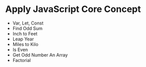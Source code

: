 <h1>Apply JavaScript Core Concept</h1>

<ul>
    <li>Var, Let, Const</li>
    <li>Find Odd Sum</li>
    <li>Inch to Feet</li> 
    <li>Leap Year</li>
    <li>Miles to Kilo</li>
    <li>Is Even</li>
    <li>Get Odd Number An Array</li>
    <li>Factorial</li>
</ul>
